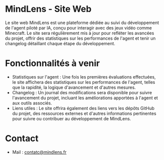 # MindLens - Site Web

Le site web MindLens est une plateforme dédiée au suivi du développement de l'agent piloté par IA, conçu pour interagir avec des jeux vidéo comme Minecraft. Le site sera régulièrement mis à jour pour refléter les avancées du projet, offrir des statistiques sur les performances de l'agent et tenir un changelog détaillant chaque étape du développement.

# Fonctionnalités à venir

- Statistiques sur l'agent : Une fois les premières évaluations effectuées, le site affichera des statistiques sur les performances de l'agent, telles que la rapidité, la logique d'avancement et d'autres mesures.
- Changelog : Un journal des modifications sera disponible pour suivre l'avancement du projet, incluant les améliorations apportées à l'agent et aux outils associés.
- Liens utiles : Le site offrira également des liens vers les dépôts GitHub du projet, des ressources externes et d'autres informations pertinentes pour suivre ou contribuer au développement de MindLens.

# Contact

- Mail : contatc@mindlens.fr